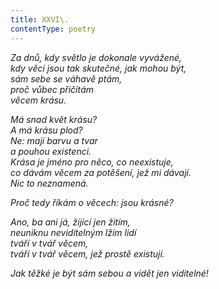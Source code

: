 ```yaml
---
title: XXVI\.
contentType: poetry
---
```


<section>

_Za dnů, kdy světlo je dokonale vyvážené,  
kdy věci jsou tak skutečné, jak mohou být,  
sám sebe se váhavě ptám,  
proč vůbec přičítám  
věcem krásu._

</section>

<section>

_Má snad květ krásu?  
A má krásu plod?  
Ne: mají barvu a tvar  
a pouhou existenci.  
Krása je jméno pro něco, co neexistuje,  
co dávám věcem za potěšení, jež mi dávají.  
Nic to neznamená._

</section>

<section>

_Proč tedy říkám o věcech: jsou krásné?_

</section>

<section>

_Ano, ba ani já, žijící jen žitím,  
neuniknu neviditelným lžím lidí  
tváří v tvář věcem,  
tváří v tvář věcem, jež prostě existují._

</section>

<section>

_Jak těžké je být sám sebou a vidět jen viditelné!_

</section>
